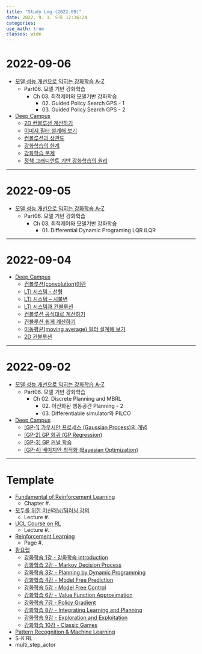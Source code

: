 ```yaml
---
title: "Study Log (2022.09)"
date: 2022. 9. 1. 오후 12:36:24
categories:
use_math: true
classes: wide
---
```


# 2022-09-06
* [모델 성능 개선으로 익히는 강화학습 A-Z](https://fastcampus.co.kr/data_online_rein)
  * Part06. 모델 기반 강화학습
    * Ch 03. 최적제어와 모델기반 강화학습
      * 02\. Guided Policy Search GPS - 1
      * 03\. Guided Policy Search GPS - 2
* [Deep Campus](https://pasus.tistory.com/)
  * [2D 컨볼루션 계산하기](https://pasus.tistory.com/24?category=1135400)
  * [이미지 필터 설계해 보기](https://pasus.tistory.com/25?category=1135400)
  * [컨볼루션과 상관도](https://pasus.tistory.com/26?category=1135400)
  * [강화학습의 한계](https://pasus.tistory.com/37?category=1135402)
  * [강화학습 문제](https://pasus.tistory.com/41?category=1135402)
  * [정책 그래디언트 기반 강화학습의 원리](https://pasus.tistory.com/119?category=1135402)

---

# 2022-09-05
* [모델 성능 개선으로 익히는 강화학습 A-Z](https://fastcampus.co.kr/data_online_rein)
  * Part06. 모델 기반 강화학습
    * Ch 03. 최적제어와 모델기반 강화학습
      * 01\. Differential Dynamic Programing LQR iLQR

---

# 2022-09-04
* [Deep Campus](https://pasus.tistory.com/)
  * [컨볼루션(convolution)이란](https://pasus.tistory.com/11?category=1135400)
  * [LTI 시스템 - 선형](https://pasus.tistory.com/12?category=1135400)
  * [LTI 시스템 – 시불변](https://pasus.tistory.com/13?category=1135400)
  * [LTI 시스템과 컨볼루션](https://pasus.tistory.com/17?category=1135400)
  * [컨볼루션 공식대로 계산하기](https://pasus.tistory.com/19?category=1135400)
  * [컨볼루션 쉽게 계산하기](https://pasus.tistory.com/21?category=1135400)
  * [이동평균(moving average) 필터 설계해 보기](https://pasus.tistory.com/22?category=1135400)
  * [2D 컨볼루션](https://pasus.tistory.com/23?category=1135400)

---

# 2022-09-02
* [모델 성능 개선으로 익히는 강화학습 A-Z](https://fastcampus.co.kr/data_online_rein)
  * Part06. 모델 기반 강화학습
    * Ch 02. Discrete Planning and MBRL
      * 02\. 이산화된 행동공간 Planning - 2
      * 03\. Differentiable simulator와 PILCO
* [Deep Campus](https://pasus.tistory.com/)
  * [[GP-1] 가우시안 프로세스 (Gaussian Process)의 개념](https://pasus.tistory.com/209?category=1287736)
  * [[GP-2] GP 회귀 (GP Regression)](https://pasus.tistory.com/210?category=1287736)
  * [[GP-3] GP 커널 학습](https://pasus.tistory.com/211?category=1287736)
  * [[GP-4] 베이지안 최적화 (Bayesian Optimization)](https://pasus.tistory.com/212?category=1287736)

---

# Template
* [Fundamental of Reinforcement Learning](https://dnddnjs.gitbook.io/rl/)
  * Chapter #.
* [모두를 위한 머신러닝/딥러닝 강의](http://hunkim.github.io/ml/)
  * Lecture #.
* [UCL Course on RL](http://www0.cs.ucl.ac.uk/staff/d.silver/web/Teaching.html)
  * Lecture #.
* [Reinforcement Learning](http://incompleteideas.net/book/the-book-2nd.html)
  * Page #.
* [팡요랩](https://www.youtube.com/playlist?list=PLpRS2w0xWHTcTZyyX8LMmtbcMXpd3s4TU)
  * [강화학습 1강 - 강화학습 introduction](https://www.youtube.com/watch?v=wYgyiCEkwC8)
  * [강화학습 2강 - Markov Decision Process](https://www.youtube.com/watch?v=NMesGSXr8H4)
  * [강화학습 3강 - Planning by Dynamic Programming](https://www.youtube.com/watch?v=rrTxOkbHj-M)
  * [강화학습 4강 - Model Free Prediction](https://www.youtube.com/watch?v=47FyZtBRglI)
  * [강화학습 5강 - Model Free Control](https://www.youtube.com/watch?v=2h-FD3e1YgQ)
  * [강화학습 6강 - Value Function Approximation](https://www.youtube.com/watch?v=71nH1BUjhNw)
  * [강화학습 7강 - Policy Gradient](https://www.youtube.com/watch?v=2YFBordM1fA)
  * [강화학습 8강 - Integrating Learning and Planning](https://www.youtube.com/watch?v=S216ZLuCdM0)
  * [강화학습 9강 - Exploration and Exploitation](https://www.youtube.com/watch?v=nm6RwuA_pGE)
  * [강화학습 10강 - Classic Games](https://www.youtube.com/watch?v=C5_2v4pRc5c)
* [Pattern Recognition & Machine Learning](http://norman3.github.io/prml/)
* S-K RL
* multi_step_actor
